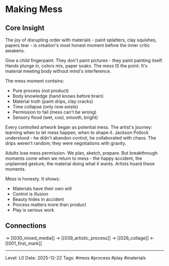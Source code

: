 # Making Mess

## Core Insight
The joy of disrupting order with materials - paint splatters, clay squishes, papers tear - is creation's most honest moment before the inner critic awakens.

Give a child fingerpaint. They don't paint pictures - they paint painting itself. Hands plunge in, colors mix, paper soaks. The mess IS the point. It's material meeting body without mind's interference.

The mess moment contains:
- Pure process (not product)
- Body knowledge (hand knows before brain)
- Material truth (paint drips, clay cracks)
- Time collapse (only now exists)
- Permission to fail (mess can't be wrong)
- Sensory flood (wet, cool, smooth, bright)

Every controlled artwork began as potential mess. The artist's journey: learning when to let mess happen, when to shape it. Jackson Pollock understood - he didn't abandon control, he collaborated with chaos. The drips weren't random; they were negotiations with gravity.

Adults lose mess permission. We plan, sketch, prepare. But breakthrough moments come when we return to mess - the happy accident, the unplanned gesture, the material doing what it wants. Artists hoard these moments.

Mess is honesty. It shows:
- Materials have their own will
- Control is illusion
- Beauty hides in accident
- Process matters more than product
- Play is serious work

## Connections
→ [[030_mixed_media]]
→ [[039_artistic_process]]
→ [[026_collage]]
← [[001_first_mark]]

---
Level: L0
Date: 2025-12-22
Tags: #mess #process #play #materials